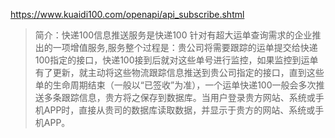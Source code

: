 https://www.kuaidi100.com/openapi/api_subscribe.shtml

> 简介：快递100信息推送服务是快递100 针对有超大运单查询需求的企业推出的一项增值服务,服务整个过程是：贵公司将需要跟踪的运单提交给快递100指定的接口，快递100接到后就对这些单号进行监控，如果监控到运单有了更新，就主动将这些物流跟踪信息推送到贵公司指定的接口，直到这些单的生命周期结束（一般以“已签收”为准），一个运单快递100一般会多次推送多条跟踪信息，贵方将之保存到数据库。当用户登录贵方网站、系统或手机APP时，直接从贵司的数据库读取数据，并显示于贵方的网站、系统或手机APP。